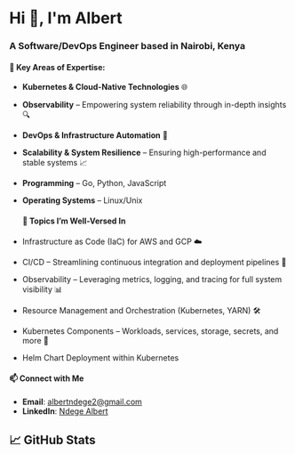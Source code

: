 
<h1 >Hi 👋, I'm Albert</h1>
<h3>A Software/DevOps Engineer based in Nairobi, Kenya</h3>

#### 🚀 Key Areas of Expertise:

- **Kubernetes & Cloud-Native Technologies** 🌐
- **Observability** – Empowering system reliability through in-depth insights 🔍
- **DevOps & Infrastructure Automation** 🤖
- **Scalability & System Resilience** – Ensuring high-performance and stable systems 📈
- **Programming** – Go, Python, JavaScript
- **Operating Systems** – Linux/Unix



  #### 💬 Topics I’m Well-Versed In

- Infrastructure as Code (IaC) for AWS and GCP ☁️
- CI/CD – Streamlining continuous integration and deployment pipelines 🔄
- Observability – Leveraging metrics, logging, and tracing for full system visibility 📊
- Resource Management and Orchestration (Kubernetes, YARN) 🛠️
- Kubernetes Components – Workloads, services, storage, secrets, and more 🐳
- Helm Chart Deployment within Kubernetes
  

#### 📫 Connect with Me

- **Email**: [albertndege2@gmail.com](mailto:albertndege2@gmail.com)
- **LinkedIn**: [Ndege Albert](https://www.linkedin.com/in/ndege-albert-136178155/)



## 📈 GitHub Stats
